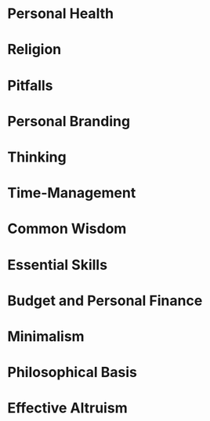 # Personal Health 

# Religion 

# Pitfalls 

# Personal Branding 

# Thinking 

# Time-Management 

# Common Wisdom 

# Essential Skills 

# Budget and Personal Finance 

# Minimalism 

# Philosophical Basis

# Effective Altruism 